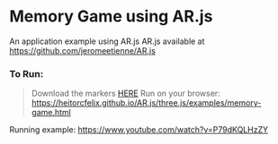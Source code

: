 # Memory Game using AR.js

An application example using AR.js
AR.js available at https://github.com/jeromeetienne/AR.js

### To Run:
> Download the markers [HERE](https://drive.google.com/file/d/1v1J7hE7sCDc8jy4Sf11JZjeaRn3XqMI0/view?usp=sharing)
> Run on your browser:
> https://heitorcfelix.github.io/AR.js/three.js/examples/memory-game.html

  Running example: https://www.youtube.com/watch?v=P79dKQLHzZY